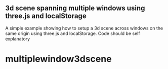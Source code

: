 ## 3d scene spanning multiple windows using three.js and localStorage

A simple example showing how to setup a 3d scene across windows on the same origin using three.js and localStorage. Code should be self explanatory
# multiplewindow3dscene

